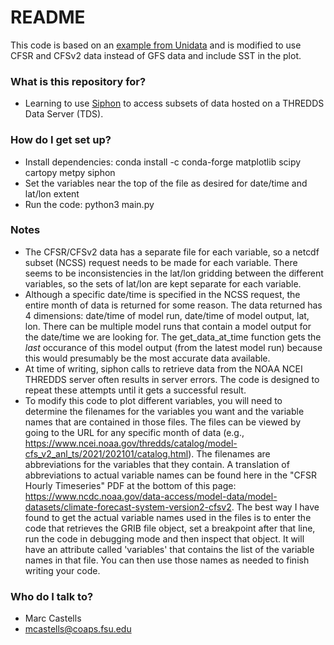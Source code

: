 # README #

This code is based on an [example from Unidata](https://unidata.github.io/python-gallery/examples/MSLP_temp_winds.html) and is modified to use CFSR and CFSv2 data instead of GFS data and include SST in the plot.

### What is this repository for? ###

* Learning to use [Siphon](https://unidata.github.io/siphon/latest/index.html) to access subsets of data hosted on a THREDDS Data Server (TDS).

### How do I get set up? ###

* Install dependencies:
    conda install -c conda-forge matplotlib scipy cartopy metpy siphon
* Set the variables near the top of the file as desired for date/time and lat/lon extent
* Run the code:
    python3 main.py

### Notes ###

* The CFSR/CFSv2 data has a separate file for each variable, so a netcdf subset (NCSS) request needs to be made for each variable. There seems to be inconsistencies in the lat/lon gridding between the different variables, so the sets of lat/lon are kept separate for each variable.
* Although a specific date/time is specified in the NCSS request, the entire month of data is returned for some reason. The data returned has 4 dimensions: date/time of model run, date/time of model output, lat, lon. There can be multiple model runs that contain a model output for the date/time we are looking for. The get_data_at_time function gets the *last* occurance of this model output (from the latest model run) because this would presumably be the most accurate data available.
* At time of writing, siphon calls to retrieve data from the NOAA NCEI THREDDS server often results in server errors. The code is designed to repeat these attempts until it gets a successful result.
* To modify this code to plot different variables, you will need to determine the filenames for the variables you want and the variable names that are contained in those files. The files can be viewed by going to the URL for any specific month of data (e.g., https://www.ncei.noaa.gov/thredds/catalog/model-cfs_v2_anl_ts/2021/202101/catalog.html). The filenames are abbreviations for the variables that they contain. A translation of abbreviations to actual variable names can be found here in the "CFSR Hourly Timeseries" PDF at the bottom of this page: https://www.ncdc.noaa.gov/data-access/model-data/model-datasets/climate-forecast-system-version2-cfsv2. The best way I have found to get the actual variable names used in the files is to enter the code that retrieves the GRIB file object, set a breakpoint after that line, run the code in debugging mode and then inspect that object. It will have an attribute called 'variables' that contains the list of the variable names in that file. You can then use those names as needed to finish writing your code.

### Who do I talk to? ###

* Marc Castells
* mcastells@coaps.fsu.edu